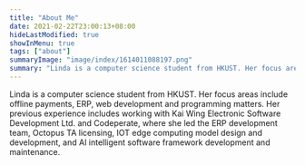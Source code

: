 ```yaml
---
title: "About Me"
date: 2021-02-22T23:00:13+08:00
hideLastModified: true
showInMenu: true
tags: ["about"]
summaryImage: "image/index/1614011088197.png" 
summary: "Linda is a computer science student from HKUST. Her focus areas include offline payments, ERP, web development and programming matters."
---
```

Linda is a computer science student from HKUST. Her focus areas include offline payments, ERP, web development and programming matters. Her previous experience includes working with Kai Wing Electronic Software Development Ltd. and Codeperate, where she led the ERP development team, Octopus TA licensing, IOT edge computing model design and development, and AI intelligent software framework development and maintenance.
